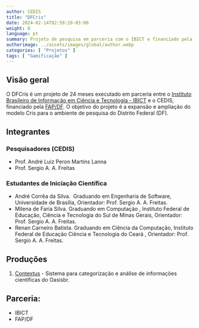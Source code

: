 ```yaml
---
author: CEDIS
title: "DFCris"
date: 2024-02-14T02:59:29-03:00
weight: 8
language: pt
summary: Projeto de pesquisa em parceria com o IBICT e financiado pela FAP/DF.
authorimage: ../assets/images/global/author.webp
categories: [ "Projetos" ]
tags: [ "Gamificação" ]
---
```


## Visão geral

O DFCris é um projeto de 24 meses executado em parceria entre o [Instituto Brasileiro de Informação em Ciência e Tecnologia - IBICT](http://www.ibict.br/) e o CEDIS, financiado pela [FAP/DF](https://www.fap.df.gov.br/).
O objetivo do projeto é a expansão e ampliação do modelo Cris para o ambiente de pesquisa do Distrito Federal (DF). 
## Integrantes

### Pesquisadores (CEDIS)

- Prof. André Luiz Peron Martins Lanna 
- Prof. Sergio A. A. Freitas
### Estudantes de Iniciação Científica
- André Corrêa da Silva.  Graduando em Engenharia de Software, Universidade de Brasília, Orientador: Prof. Sergio A. A. Freitas.
- Milena de Faria Silva. Graduando em Computação , Instituto Federal de Educação, Ciência e Tecnologia do Sul de Minas Gerais, Orientador: Prof. Sergio A. A. Freitas.
- Renan Carneiro Batista. Graduando em Ciência da Computação, Instituto Federal de Educação Ciência e Tecnologia do Ceará , Orientador: Prof. Sergio A. A. Freitas.
## Produções
1. [Contextus](http://contextus.ibict.br/) - Sistema para categorização e análise de informações científicas do Oasisbr.
## Parceria:
- IBICT
- FAP/DF